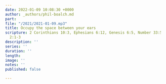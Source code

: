 ```yaml
---
date: 2022-01-09 10:08:30 +0000
author: _authors/phil-boalch.md
part: 
file: "/2021/2021-01-09.mp3"
title: Occupy the space between your ears
scripture: 2 Corinthians 10:3, Ephesians 6:12, Genesis 6:5, Number 33:52, Ephesians
  2:1-3
description: ''
series: ''
duration: ''
length: 
image: ''
notes: ''
published: false

---
```

